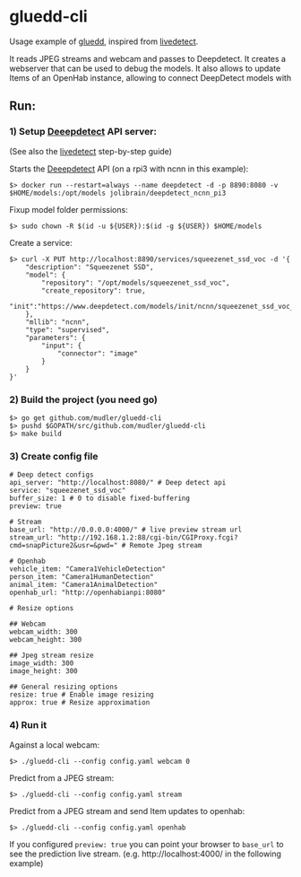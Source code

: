 # gluedd-cli

Usage example of [gluedd](https://github.com/mudler/gluedd/), inspired from [livedetect](https://github.com/jolibrain/livedetect).

It reads JPEG streams and webcam and passes to Deepdetect. It creates a webserver that can be used to debug the models. It also allows to update Items of an OpenHab instance, allowing to connect DeepDetect models with 
## Run:

### 1) Setup [Deeepdetect](https://www.deepdetect.com/) API server:

(See also the [livedetect](https://github.com/jolibrain/livedetect/wiki/Step-by-step-for-Raspberry-Pi-3) step-by-step guide)

Starts the [Deeepdetect](https://www.deepdetect.com/) API (on a rpi3 with ncnn in this example): 

    $> docker run --restart=always --name deepdetect -d -p 8890:8080 -v $HOME/models:/opt/models jolibrain/deepdetect_ncnn_pi3

Fixup model folder permissions:

    $> sudo chown -R $(id -u ${USER}):$(id -g ${USER}) $HOME/models 

Create a service:

    $> curl -X PUT http://localhost:8890/services/squeezenet_ssd_voc -d '{
        "description": "Squeezenet SSD",
        "model": {
            "repository": "/opt/models/squeezenet_ssd_voc",
            "create_repository": true,
            "init":"https://www.deepdetect.com/models/init/ncnn/squeezenet_ssd_voc_ncnn_300x300.tar.gz"
        },
        "mllib": "ncnn",
        "type": "supervised",
        "parameters": {
            "input": {
                "connector": "image"
            }
        }
    }'

### 2) Build the project (you need go)

    $> go get github.com/mudler/gluedd-cli
    $> pushd $GOPATH/src/github.com/mudler/gluedd-cli
    $> make build

### 3) Create config file

    # Deep detect configs
    api_server: "http://localhost:8080/" # Deep detect api
    service: "squeezenet_ssd_voc"
    buffer_size: 1 # 0 to disable fixed-buffering
    preview: true

    # Stream
    base_url: "http://0.0.0.0:4000/" # live preview stream url
    stream_url: "http://192.168.1.2:88/cgi-bin/CGIProxy.fcgi?cmd=snapPicture2&usr=&pwd=" # Remote Jpeg stream

    # Openhab
    vehicle_item: "Camera1VehicleDetection" 
    person_item: "Camera1HumanDetection"
    animal_item: "Camera1AnimalDetection"
    openhab_url: "http://openhabianpi:8080"

    # Resize options

    ## Webcam
    webcam_width: 300
    webcam_height: 300

    ## Jpeg stream resize
    image_width: 300
    image_height: 300

    ## General resizing options
    resize: true # Enable image resizing
    approx: true # Resize approximation

### 4) Run it

Against a local webcam:

    $> ./gluedd-cli --config config.yaml webcam 0

Predict from a JPEG stream:

    $> ./gluedd-cli --config config.yaml stream

Predict from a JPEG stream and send Item updates to openhab:

    $> ./gluedd-cli --config config.yaml openhab

If you configured ```preview: true``` you can point your browser to ```base_url``` to see the prediction live stream. (e.g. http://localhost:4000/ in the following example)